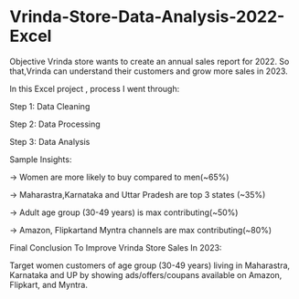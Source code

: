 # Vrinda-Store-Data-Analysis-2022-Excel
Objective
Vrinda store wants to create an annual sales report for 2022. So that,Vrinda can understand their customers and grow more sales in 2023.


In this Excel project , process I went through:

Step 1: Data Cleaning

Step 2: Data Processing

Step 3: Data Analysis

Sample Insights:

-> Women are more likely to buy compared to men(~65%)

-> Maharastra,Karnataka and Uttar Pradesh are top 3 states (~35%)

-> Adult age group (30-49 years) is max contributing(~50%) 

-> Amazon, Flipkartand Myntra channels are max contributing(~80%)

Final Conclusion To Improve Vrinda Store Sales In 2023:

Target women customers of age group (30-49 years) living in Maharastra, Karnataka and UP by showing ads/offers/coupans available on Amazon, Flipkart, and Myntra.
